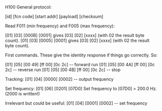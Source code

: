 H100 General protocol:

[id] [fcn code] [start addr] [payload] [checksum]

Read F011 (min frequency) and F005 (max frequency):

[01] [03] [000B] [0001] gives [03] [02] [xxxx] (with 02 the result byte count).
[01] [03] [0005] [0001] gives [03] [02] [xxxx] (with 02 the result byte count).

First commands. These give the identity response if things go correctly. So:

[01] [05] [00 49] [ff 00] [0c 2c] -- forward run
[01] [05] [00 4A] [ff 00] [0c 2c] -- reverse run
[01] [05] [00 4B] [ff 00] [0c 2c] -- stop

Tracking:
[01] [04] [0000] [0002] -- output frequency

Set frequency:
[01] [06] [0201] [07D0] Set frequency to [07D0] = 200.0 Hz. (2000 is written!)

Irrelevant but could be useful:
[01] [04] [0001] [0002] -- set frequency
